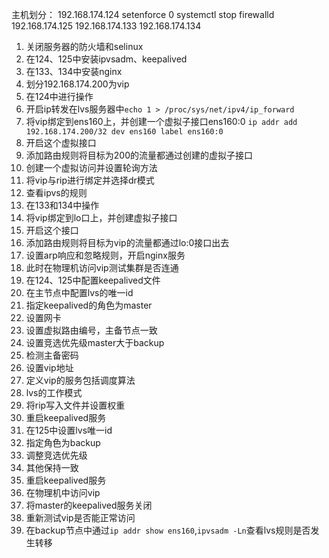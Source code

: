 主机划分：
  192.168.174.124
  setenforce 0
  systemctl stop firewalld
  192.168.174.125
  192.168.174.133
  192.168.174.134


1. 关闭服务器的防火墙和selinux
2. 在124、125中安装ipvsadm、keepalived
3. 在133、134中安装nginx
4. 划分192.168.174.200为vip
5. 在124中进行操作
6. 开启ip转发在lvs服务器中`echo 1 > /proc/sys/net/ipv4/ip_forward`
7. 将vip绑定到ens160上，并创建一个虚拟子接口ens160:0 `ip addr add 192.168.174.200/32 dev ens160 label ens160:0`
8. 开启这个虚拟接口
9. 添加路由规则将目标为200的流量都通过创建的虚拟子接口
10. 创建一个虚拟访问并设置轮询方法
11. 将vip与rip进行绑定并选择dr模式
12. 查看ipvs的规则
13. 在133和134中操作
14. 将vip绑定到lo口上，并创建虚拟子接口
15. 开启这个接口
16. 添加路由规则将目标为vip的流量都通过lo:0接口出去
17. 设置arp响应和忽略规则，开启nginx服务
18. 此时在物理机访问vip测试集群是否连通
19. 在124、125中配置keepalived文件
20. 在主节点中配置lvs的唯一id
21. 指定keepalived的角色为master
22. 设置网卡
23. 设置虚拟路由编号，主备节点一致
24. 设置竞选优先级master大于backup
25. 检测主备密码
26. 设置vip地址
27. 定义vip的服务包括调度算法
28. lvs的工作模式
29. 将rip写入文件并设置权重
30. 重启keepalived服务
31. 在125中设置lvs唯一id
32. 指定角色为backup
33. 调整竞选优先级
34. 其他保持一致
35. 重启keepalived服务
36. 在物理机中访问vip
37. 将master的keepalived服务关闭
38. 重新测试vip是否能正常访问
39. 在backup节点中通过`ip addr show ens160`,`ipvsadm -Ln`查看lvs规则是否发生转移
